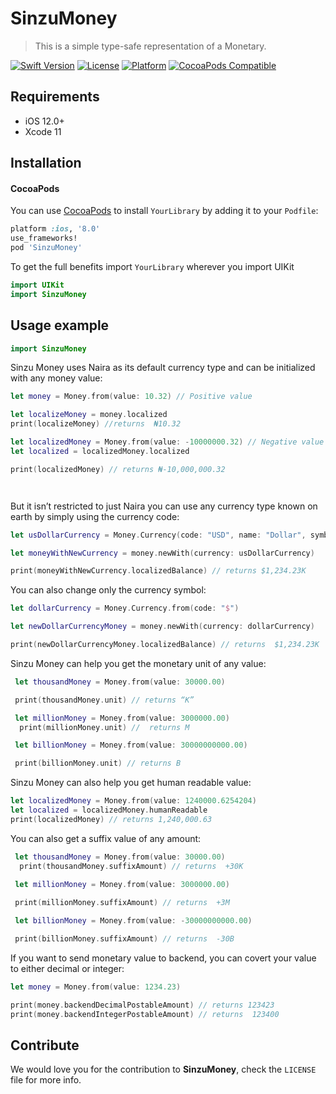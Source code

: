 # SinzuMoney
> This is a simple type-safe representation of a Monetary.


[![Swift Version][swift-image]][swift-url]
[![License][license-image]][license-url]
[![Platform](https://img.shields.io/cocoapods/p/LFAlertController.svg?style=flat)](http://cocoapods.org/pods/LFAlertController)
[![CocoaPods Compatible](https://img.shields.io/cocoapods/v/EZSwiftExtensions.svg)](https://img.shields.io/cocoapods/v/LFAlertController.svg)  


## Requirements

- iOS 12.0+
- Xcode 11

## Installation

#### CocoaPods
You can use [CocoaPods](http://cocoapods.org/) to install `YourLibrary` by adding it to your `Podfile`:

```ruby
platform :ios, '8.0'
use_frameworks!
pod 'SinzuMoney'
```

To get the full benefits import `YourLibrary` wherever you import UIKit

``` swift
import UIKit
import SinzuMoney
```

## Usage example

```swift
import SinzuMoney

```
Sinzu Money uses Naira as its default currency type and can be initialized with any money value:

```swift
let money = Money.from(value: 10.32) // Positive value

let localizeMoney = money.localized
print(localizeMoney) //returns  ₦10.32

let localizedMoney = Money.from(value: -10000000.32) // Negative value
let localized = localizedMoney.localized

print(localizedMoney) // returns ₦-10,000,000.32




```
But it isn’t restricted to just Naira you can use any currency type known on earth by simply using the currency code: 

```swift
let usDollarCurrency = Money.Currency(code: "USD", name: "Dollar", symbol: "$", baseUnit: "US Dollar", decimalUnit: "Cent”). 

let moneyWithNewCurrency = money.newWith(currency: usDollarCurrency)

print(moneyWithNewCurrency.localizedBalance) // returns $1,234.23K


```
You can also change only the currency symbol:

```swift
let dollarCurrency = Money.Currency.from(code: "$")

let newDollarCurrencyMoney = money.newWith(currency: dollarCurrency)

print(newDollarCurrencyMoney.localizedBalance) // returns  $1,234.23K

```
Sinzu Money can help you get the monetary unit of any value:

```swift
 let thousandMoney = Money.from(value: 30000.00)

 print(thousandMoney.unit) // returns “K”

 let millionMoney = Money.from(value: 3000000.00)
  print(millionMoney.unit) //  returns M

 let billionMoney = Money.from(value: 30000000000.00)

 print(billionMoney.unit) // returns B
```

Sinzu Money can also help you get human readable value:

```swift
let localizedMoney = Money.from(value: 1240000.6254204)
let localized = localizedMoney.humanReadable
print(localizedMoney) // returns 1,240,000.63
```

 You can also get a suffix value of any amount:
 
```swift
 let thousandMoney = Money.from(value: 30000.00)
  print(thousandMoney.suffixAmount) // returns  +30K

 let millionMoney = Money.from(value: 3000000.00)
  
 print(millionMoney.suffixAmount) // returns  +3M 

 let billionMoney = Money.from(value: -30000000000.00)

 print(billionMoney.suffixAmount) // returns  -30B

```
If you want to send monetary value to backend, you can covert your value to either decimal or integer:

```swift
let money = Money.from(value: 1234.23)

print(money.backendDecimalPostableAmount) // returns 123423
print(money.backendIntegerPostableAmount) // returns  123400

```

## Contribute

We would love you for the contribution to **SinzuMoney**, check the ``LICENSE`` file for more info.


[swift-image]:https://img.shields.io/badge/swift-5.0-orange.svg
[swift-url]: https://swift.org/
[license-image]: https://img.shields.io/badge/License-MIT-blue.svg
[license-url]: LICENSE
